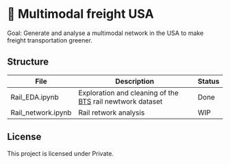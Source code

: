 # :seedling: Multimodal freight USA

Goal: Generate and analyse a multimodal network in the USA to make freight transportation greener.


## Structure

| File | Description | Status |
| ----------- | ----------- |  ----------- | 
| Rail_EDA.ipynb | Exploration and cleaning of the [BTS](https://data-usdot.opendata.arcgis.com/datasets/north-american-rail-lines-1) rail newtwork dataset | Done |
| Rail_network.ipynb | Rail retwork analysis | WIP |

## License

This project is licensed under Private.
